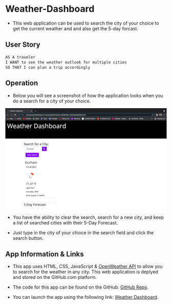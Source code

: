 # Weather-Dashboard

* This web application can be used to search the city of your choice to get the current weather and and also get the 5-day forcast. 

## User Story

```
AS A traveler
I WANT to see the weather outlook for multiple cities
SO THAT I can plan a trip accordingly
```

## Operation

* Below you will see a screenshot of how the application looks when you do a search for a city of your choice.

![“screenshot1”](./images/screenshot1.png)

*  You have the ability to clear the search, search for a new city, and keep a list of searched cities with their 5-Day Forecast.

* Just type in the city of your chioce in the search field and click the search button. 

## App Information & Links

* This app uses HTML, CSS, JavaScript & [OpenWeather API](https://openweathermap.org/api) to allow you to search for the weather in any city. This web application is deplyed and stored on the GitHub.com platform.

* The code for this app can be found on the GitHub: [GitHub Repo](https://github.com/sawhite110/Weather-Dashboard.git).

* You can launch the app using the following link: [Weather Dashboard](https://sawhite110.github.io/Weather-Dashboard/).